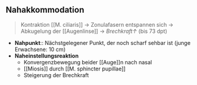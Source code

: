 ## Nahakkommodation
> Kontraktion [[M. ciliaris]] → Zonulafasern entspannen sich → Abkugelung der [[Augenlinse]] → *Brechkraft↑* (bis 73 dpt)

- **Nahpunkt**:: Nächstgelegener Punkt, der noch scharf sehbar ist (junge Erwachsene: 10 cm)
- **Naheinstellungsreaktion**
	- Konvergenzbewegung beider [[Auge]]n nach nasal
	- [[Miosis]] durch [[M. sphincter pupillae]]
	- Steigerung der Brechkraft